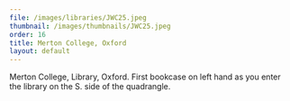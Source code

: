 ```yaml
---
file: /images/libraries/JWC25.jpeg
thumbnail: /images/thumbnails/JWC25.jpeg
order: 16
title: Merton College, Oxford  
layout: default
---
```

Merton College, Library, Oxford. First bookcase on left hand as you enter the library on the S. side of the quadrangle.
